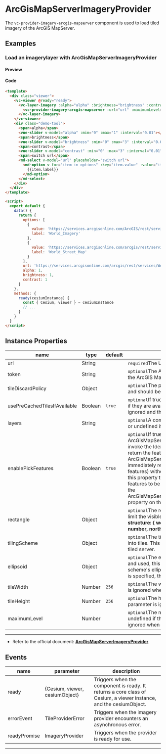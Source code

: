 # ArcGisMapServerImageryProvider

The `vc-provider-imagery-arcgis-mapserver` component is used to load tiled imagery of the ArcGIS MapServer.

## Examples

### Load an imagerylayer with ArcGisMapServerImageryProvider

#### Preview

<doc-preview>
  <template>
    <div class="viewer">
      <vc-viewer @ready="ready">
       <vc-layer-imagery :alpha="alpha" :brightness="brightness" :contrast="contrast">
        <vc-provider-imagery-arcgis-mapserver :url="url" :maximumLevel="maximumLevel"></vc-provider-imagery-arcgis-mapserver>
       </vc-layer-imagery>
      </vc-viewer>
      <div class="demo-tool">
        <span>alpha</span>
        <vue-slider v-model="alpha" :min="0" :max="1" :interval="0.01" ></vue-slider>
        <span>brightness</span>
        <vue-slider v-model="brightness" :min="0" :max="3" :interval="0.01" ></vue-slider>
        <span>contrast</span>
        <vue-slider v-model="contrast" :min="0" :max="3" :interval="0.01" ></vue-slider>
        <span>switch url</span>
        <md-select v-model="url" placeholder="switch url" >
          <md-option
            v-for="item in options"
            :key="item.value"
            :value="item.value">
            {{item.label}}
          </md-option>
        </md-select>
      </div>
    </div>
  </template>

  <script>
    export default {
      data () {
        return {
          options: [{
            value: 'https://services.arcgisonline.com/ArcGIS/rest/services/World_Imagery/MapServer',
            label: 'World_Imagery'
          }, {
            value: 'https://services.arcgisonline.com/arcgis/rest/services/World_Street_Map/MapServer',
            label: 'World_Street_Map'
          }],
          url: 'https://services.arcgisonline.com/arcgis/rest/services/World_Street_Map/MapServer',
          alpha: 1,
          brightness: 1,
          contrast: 1
        }
      },
      methods: {
        ready (cesiumInstance) {
          const {Cesium, viewer} = cesiumInstance
          // ...
        }
      }
    }
  </script>
</doc-preview>

#### Code

```html
<template>
  <div class="viewer">
    <vc-viewer @ready="ready">
      <vc-layer-imagery :alpha="alpha" :brightness="brightness" :contrast="contrast">
        <vc-provider-imagery-arcgis-mapserver :url="url" :maximumLevel="maximumLevel"></vc-provider-imagery-arcgis-mapserver>
      </vc-layer-imagery>
    </vc-viewer>
    <div class="demo-tool">
      <span>alpha</span>
      <vue-slider v-model="alpha" :min="0" :max="1" :interval="0.01"></vue-slider>
      <span>brightness</span>
      <vue-slider v-model="brightness" :min="0" :max="3" :interval="0.01"></vue-slider>
      <span>contrast</span>
      <vue-slider v-model="contrast" :min="0" :max="3" :interval="0.01"></vue-slider>
      <span>switch url</span>
      <md-select v-model="url" placeholder="switch url">
        <md-option v-for="item in options" :key="item.value" :value="item.value">
          {{item.label}}
        </md-option>
      </md-select>
    </div>
  </div>
</template>

<script>
  export default {
    data() {
      return {
        options: [
          {
            value: 'https://services.arcgisonline.com/ArcGIS/rest/services/World_Imagery/MapServer',
            label: 'World_Imagery'
          },
          {
            value: 'https://services.arcgisonline.com/arcgis/rest/services/World_Street_Map/MapServer',
            label: 'World_Street_Map'
          }
        ],
        url: 'https://services.arcgisonline.com/arcgis/rest/services/World_Street_Map/MapServer',
        alpha: 1,
        brightness: 1,
        contrast: 1
      }
    },
    methods: {
      ready(cesiumInstance) {
        const { Cesium, viewer } = cesiumInstance
        // ...
      }
    }
  }
</script>
```

## Instance Properties

<!-- prettier-ignore -->
|name|type|default|description|
|------|-----|-----|----|
|url|String||`required`The URL of the ArcGIS MapServer service.|
|token|String||`optional`The ArcGIS token used to authenticate with the ArcGIS MapServer service.|
|tileDiscardPolicy|Object||`optional`The policy that determines if a tile is invalid and should be discarded.|
|usePreCachedTilesIfAvailable|Boolean|`true`|`optional`If true, the server's pre-cached tiles are used if they are available. If false, any pre-cached tiles are ignored and the 'export' service is used.|
|layers|String||`optional`A comma-separated list of the layers to show, or undefined if all layers should be shown.|
|enablePickFeatures|Boolean|`true`|`optional`If true, ArcGisMapServerImageryProvider#pickFeatures will invoke the Identify service on the MapServer and return the features included in the response. If false, ArcGisMapServerImageryProvider#pickFeatures will immediately return undefined (indicating no pickable features) without communicating with the server. Set this property to false if you don't want this provider's features to be pickable. Can be overridden by setting the ArcGisMapServerImageryProvider#enablePickFeatures property on the object.|
|rectangle|Object||`optional`The rectangle of the layer. This rectangle can limit the visible portion of the imagery provider. **structure: { west: number, south: number, east: number, north: number }**|
|tilingScheme|Object||`optional`The tiling scheme to use to divide the world into tiles. This parameter is ignored when accessing a tiled server.|
|ellipsoid|Object||`optional`The ellipsoid. If the tilingScheme is specified and used, this parameter is ignored and the tiling scheme's ellipsoid is used instead. If neither parameter is specified, the WGS84 ellipsoid is used.|
|tileWidth|Number|`256`|`optional`The width of each tile in pixels. This parameter is ignored when accessing a tiled server.|
|tileHeight|Number|`256`|`optional`The height of each tile in pixels. This parameter is ignored when accessing a tiled server.|
|maximumLevel|Number||`optional`The maximum tile level to request, or undefined if there is no maximum. This parameter is ignored when accessing a tiled server.|

---

- Refer to the official document: **[ArcGisMapServerImageryProvider](https://cesium.com/docs/cesiumjs-ref-doc/ArcGisMapServerImageryProvider.html)**

## Events

<!-- prettier-ignore -->
| name | parameter | description |
| ---- | --------- | ----------- |
| ready | {Cesium, viewer, cesiumObject} | Triggers when the component is ready. It returns a core class of Cesium, a viewer instance, and the cesiumObject. |
| errorEvent | TileProviderError | Triggers when the imagery provider encounters an asynchronous error. |
| readyPromise | ImageryProvider | Triggers when the provider is ready for use. |

---
